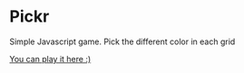 Pickr
=====

Simple Javascript game. Pick the different color in each grid

[You can play it here :)](http://sean.mtracey.org/stuff/pickr)
